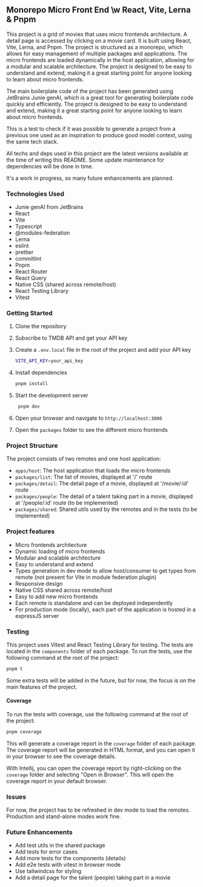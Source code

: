 ## Monorepo Micro Front End \w React, Vite, Lerna & Pnpm

This project is a grid of movies that uses micro frontends architecture. A detail page is accessed by clicking on a movie card. It is built using React, Vite, Lerna, and Pnpm. The project is structured as a monorepo, which allows for easy management of multiple packages and applications.
The micro frontends are loaded dynamically in the host application, allowing for a modular and scalable architecture. The project is designed to be easy to understand and extend, making it a great starting point for anyone looking to learn about micro frontends.

The main boilerplate code of the project has been generated using JetBrains Junie genAI, which is a great tool for generating boilerplate code quickly and efficiently. The project is designed to be easy to understand and extend, making it a great starting point for anyone looking to learn about micro frontends.

This is a test to check if it was possible to generate a project from a previous one used as an inspiration to produce good model context, using the same tech stack.

All techs and deps used in this project are the latest versions available at the time of writing this README. Some update maintenance for dependencies will be done in time.

It's a work in progress, so many future enhancements are planned.

### Technologies Used
- Junie genAI from JetBrains
- React
- Vite
- Typescript
- @modules-federation
- Lerna
- eslint
- prettier
- commitlint
- Pnpm
- React Router
- React Query
- Native CSS (shared across remote/host)
- React Testing Library
- Vitest

### Getting Started

1. Clone the repository
2. Subscribe to TMDB API and get your API key
3. Create a `.env.local` file in the root of the project and add your API key
   ```bash
   VITE_API_KEY=your_api_key
   ```
3. Install dependencies
   ```bash
   pnpm install
   ```
4. Start the development server
   ```bash
    pnpm dev
    ```
5. Open your browser and navigate to `http://localhost:3000`

6. Open the `packages` folder to see the different micro frontends

### Project Structure

The project consists of two remotes and one host application:

- `apps/host`: The host application that loads the micro frontends
- `packages/list`: The list of movies, displayed at '/' route
- `packages/detail`: The detail page of a movie, displayed at '/movie/:id' route
- `packages/people`: The detail of a talent taking part in a movie, displayed at '/people/:id' route (to be implemented)
- `packages/shared`: Shared utils used by the remotes and in the tests (to be implemented)

### Project features

- Micro frontends architecture
- Dynamic loading of micro frontends
- Modular and scalable architecture
- Easy to understand and extend
- Types generation in dev mode to allow host/consumer to get types from remote (not present for Vite in module federation plugin)
- Responsive design
- Native CSS shared across remote/host
- Easy to add new micro frontends
- Each remote is standalone and can be deployed independently
- For production mode (locally), each part of the application is hosted in a expressJS server

### Testing

This project uses Vitest and React Testing Library for testing. The tests are located in the `components` folder of each package. To run the tests, use the following command at the root of the project:

```bash
pnpm t
```   

Some extra tests will be added in the future, but for now, the focus is on the main features of the project.

#### Coverage

To run the tests with coverage, use the following command at the root of the project:

```bash
pnpm coverage
```

This will generate a coverage report in the `coverage` folder of each package. The coverage report will be generated in HTML format, and you can open it in your browser to see the coverage details.

With Intellij, you can open the coverage report by right-clicking on the `coverage` folder and selecting "Open in Browser". This will open the coverage report in your default browser.

### Issues

For now, the project has to be refreshed in dev mode to load the remotes. Production and stand-alone modes work fine.

### Future Enhancements

- Add test utils in the shared package
- Add tests for error cases
- Add more tests for the components (details)
- Add e2e tests with vitest in browser mode
- Use tailwindcss for styling
- Add a detail page for the talent (people) taking part in a movie

